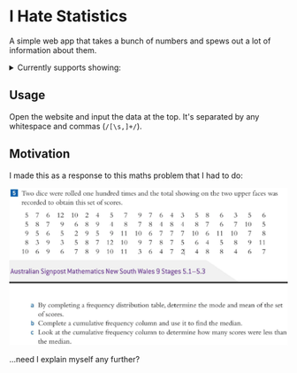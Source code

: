 # I Hate Statistics

A simple web app that takes a bunch of numbers and spews out a lot of information about them.

<details>
<summary>Currently supports showing:</summary>

- Five Point Summary (Min, Q1, Median, Q3, Max)
- Sorted Dataset
- Dataset Size
- Mean
- IQR
- Mode(s)
- Range
- Standard Deviation
- Frequency Distribution Table
- Cumulative Frequency Distribution Table

And more coming soon&trade;.

</details>

## Usage

Open the website and input the data at the top. It's separated by any whitespace and commas (`/[\s,]+/`).

## Motivation

I made this as a response to this maths problem that I had to do:

![A very stupid maths problem.](./wtf.png)

...need I explain myself any further?
